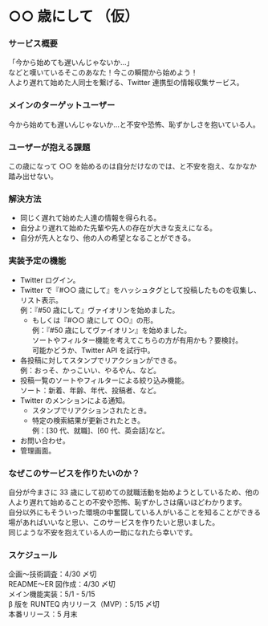 # ○○ 歳にして （仮）

### サービス概要

「今から始めても遅いんじゃないか…」<br>
などと嘆いているそこのあなた！今この瞬間から始めよう！<br>
人より遅れて始めた人同士を繋げる、Twitter 連携型の情報収集サービス。

### メインのターゲットユーザー

今から始めても遅いんじゃないか…と不安や恐怖、恥ずかしさを抱いている人。

### ユーザーが抱える課題

この歳になって ○○ を始めるのは自分だけなのでは、と不安を抱え、なかなか踏み出せない。

### 解決方法

- 同じく遅れて始めた人達の情報を得られる。
- 自分より遅れて始めた先輩や先人の存在が大きな支えになる。
- 自分が先人となり、他の人の希望となることができる。

### 実装予定の機能

- Twitter ログイン。
- Twitter で『#○○ 歳にして』をハッシュタグとして投稿したものを収集し、リスト表示。<br>
  例：『#50 歳にして』ヴァイオリンを始めました。
  - もしくは『#○○ 歳にして ○○』の形。<br>
    例：『#50 歳にしてヴァイオリン』を始めました。<br>
    ソートやフィルター機能を考えてこちらの方が有用かも？要検討。<br>
    可能かどうか、Twitter API を試行中。<br>
- 各投稿に対してスタンプでリアクションができる。<br>
  例：おっそ、かっこいい、やるやん、など。
- 投稿一覧のソートやフィルターによる絞り込み機能。<br>
  ソート：新着、年齢、年代、投稿者、など。
- Twitter のメンションによる通知。
  - スタンプでリアクションされたとき。
  - 特定の検索結果が更新されたとき。<br>
    例：[30 代、就職]、[60 代、英会話]など。
- お問い合わせ。
- 管理画面。

### なぜこのサービスを作りたいのか？

自分が今まさに 33 歳にして初めての就職活動を始めようとしているため、他の人より遅れて始めることの不安や恐怖、恥ずかしさは痛いほどわかります。<br>
自分以外にもそういった環境の中奮闘している人がいることを知ることができる場があればいいなと思い、このサービスを作りたいと思いました。<br>
同じような不安を抱えている人の一助になれたら幸いです。

### スケジュール

企画〜技術調査：4/30 〆切<br>
README〜ER 図作成：4/30 〆切<br>
メイン機能実装：5/1 - 5/15<br>
β 版を RUNTEQ 内リリース（MVP）：5/15 〆切<br>
本番リリース：5 月末
